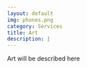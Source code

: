 ```yaml
---
layout: default
img: phones.png
category: Services
title: Art 
description: |
---
```

Art will be described here
